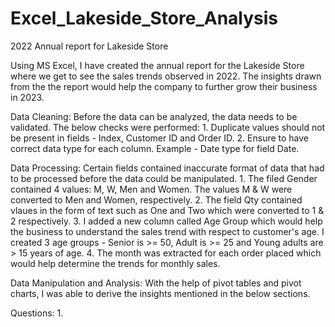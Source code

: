 # Excel_Lakeside_Store_Analysis
2022 Annual report for Lakeside Store

Using MS Excel, I have created the annual report for the Lakeside Store where we get to see the sales trends observed in 2022. The insights drawn from the the report would help the company to further grow their business in 2023.

Data Cleaning: Before the data can be analyzed, the data needs to be validated. The below checks were performed:
	1. Duplicate values should not be present in fields - Index, Customer ID and Order ID.
	2. Ensure to have correct data type for each column. Example - Date type for field Date.

Data Processing: Certain fields contained inaccurate format of data that had to be processed before the data could be manipulated.
	1. The filed Gender contained 4 values: M, W, Men and Women. The values M & W were converted to Men and Women, respectively.
	2. The field Qty contained vlaues in the form of text such as One and Two which were converted to 1 & 2 respectively.
	3. I added a new column called Age Group which would help the business to understand the sales trend with respect to customer's age. I created 3 age groups -            Senior is >= 50, Adult is >= 25 and Young adults are > 15 years of age.
	4. The month was extracted for each order placed which would help determine the trends for monthly sales.

Data Manipulation and Analysis: With the help of pivot tables and pivot charts, I was able to derive the insights mentioned in the below sections.

Questions:
	1. 
